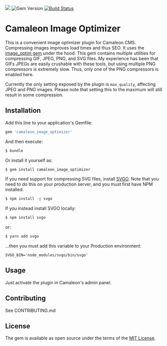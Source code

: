 ![](https://img.shields.io/badge/ruby-2.3%2B-red.svg)
![Gem Version](https://img.shields.io/gem/v/camaleon_image_optimizer.svg?colorB=blue)
[![Build Status](https://travis-ci.org/brian-kephart/camaleon_image_optimizer.svg?branch=master)](https://travis-ci.org/brian-kephart/camaleon_image_optimizer)



# Camaleon Image Optimizer
This is a convenient image optimizer plugin for Camaleon CMS. Compressing images improves load times and thus SEO. It uses the [image_optim gem](https://github.com/toy/image_optim) under the hood. This gem contains multiple utilities for compressing GIF, JPEG, PNG, and SVG files. My experience has been that GIFs JPEGs are easily crushable with these tools, but using multiple PNG compressors is extremely slow. Thus, only one of the PNG compressors is enabled here.

Currently the only setting exposed by the plugin is `max_quality`, affecting JPEG and PNG images. Please note that setting this to the maximum will still result in some compression.

## Installation
Add this line to your application's Gemfile:

```ruby
gem 'camaleon_image_optimizer'
```

And then execute:
```bash
$ bundle
```

Or install it yourself as:
```bash
$ gem install camaleon_image_optimizer
```

If you need support for compressing SVG files, install [SVGO](https://github.com/svg/svgo). Note that you need to do this on your production server, and you must first have NPM installed.
```bash
$ npm install -g svgo
```

If you instead install SVGO locally:
```bash
$ npm install svgo
```
or:
```bash
$ yarn add svgo
```
...then you must add this variable to your Production environment:
```
SVGO_BIN='node_modules/svgo/bin/svgo'
```

## Usage
Just activate the plugin in Camaleon's admin panel.

## Contributing
See CONTRIBUTING.md

## License
The gem is available as open source under the terms of the [MIT License](https://opensource.org/licenses/MIT).
